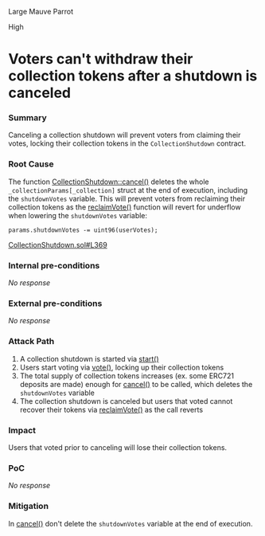 Large Mauve Parrot

High

# Voters can't withdraw their collection tokens after a shutdown is canceled

### Summary

Canceling a collection shutdown will prevent voters from claiming their votes, locking their collection tokens in the `CollectionShutdown` contract.

### Root Cause

The function [CollectionShutdown::cancel()](https://github.com/sherlock-audit/2024-08-flayer/blob/main/flayer/src/contracts/utils/CollectionShutdown.sol#L390) deletes the whole `_collectionParams[_collection]` struct at the end of execution, including the `shutdownVotes` variable. This will prevent voters from reclaiming their collection tokens as the [reclaimVote()](https://github.com/sherlock-audit/2024-08-flayer/blob/main/flayer/src/contracts/utils/CollectionShutdown.sol#L356) function will revert for underflow when lowering the `shutdownVotes` variable:
```solidity
params.shutdownVotes -= uint96(userVotes);
```
[CollectionShutdown.sol#L369](https://github.com/sherlock-audit/2024-08-flayer/blob/main/flayer/src/contracts/utils/CollectionShutdown.sol#L369)

### Internal pre-conditions

_No response_

### External pre-conditions

_No response_

### Attack Path

1. A collection shutdown is started via [start()](https://github.com/sherlock-audit/2024-08-flayer/blob/main/flayer/src/contracts/utils/CollectionShutdown.sol#L135)
2. Users start voting via [vote()](https://github.com/sherlock-audit/2024-08-flayer/blob/main/flayer/src/contracts/utils/CollectionShutdown.sol#L175), locking up their collection tokens
3. The total supply of collection tokens increases (ex. some ERC721 deposits are made) enough for [cancel()](https://github.com/sherlock-audit/2024-08-flayer/blob/main/flayer/src/contracts/utils/CollectionShutdown.sol#L390) to be called, which deletes the `shutdownVotes` variable
4. The collection shutdown is canceled but users that voted cannot recover their tokens via [reclaimVote()](https://github.com/sherlock-audit/2024-08-flayer/blob/main/flayer/src/contracts/utils/CollectionShutdown.sol#L356) as the call reverts

### Impact

Users that voted prior to canceling will lose their collection tokens.

### PoC

_No response_

### Mitigation

In [cancel()](https://github.com/sherlock-audit/2024-08-flayer/blob/main/flayer/src/contracts/utils/CollectionShutdown.sol#L390) don't delete the `shutdownVotes` variable at the end of execution. 